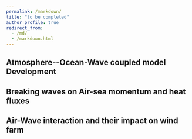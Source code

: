 ```yaml
---
permalink: /markdown/
title: "to be completed"
author_profile: true
redirect_from: 
  - /md/
  - /markdown.html
---
```


## Atmosphere--Ocean-Wave coupled model Development



## Breaking waves on Air-sea momentum and heat fluxes



## Air-Wave interaction and their impact on wind farm
